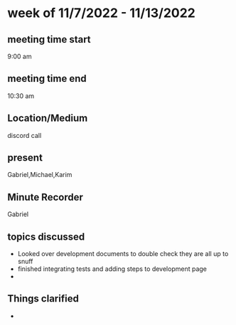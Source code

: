 # week of 11/7/2022 - 11/13/2022
## meeting time start
9:00 am
## meeting time end
10:30 am
## Location/Medium
discord call
## present
Gabriel,Michael,Karim
## Minute Recorder
Gabriel
## topics discussed
 * Looked over development documents to double check they are all up to snuff
 * finished integrating tests and adding steps to development page
 * 
## Things clarified
 * 
